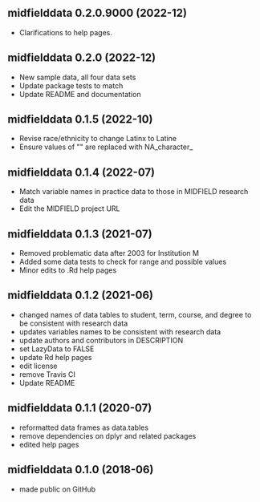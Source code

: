 ## midfielddata 0.2.0.9000 (2022-12)

- Clarifications to help pages. 

## midfielddata 0.2.0 (2022-12)

- New sample data, all four data sets
- Update package tests to match 
- Update README and documentation

## midfielddata 0.1.5 (2022-10)

- Revise race/ethnicity to change Latinx to Latine
- Ensure values of "" are replaced with NA_character_ 

## midfielddata 0.1.4 (2022-07)

- Match variable names in practice data to those in MIDFIELD research data
- Edit the MIDFIELD project URL

## midfielddata 0.1.3 (2021-07)

- Removed problematic data after 2003 for Institution M 
- Added some data tests to check for range and possible values 
- Minor edits to .Rd help pages 

## midfielddata 0.1.2 (2021-06)

- changed names of data tables to student, term, course, and degree to be 
  consistent with research data
- updates variables names to be consistent with research data
- update authors and contributors in DESCRIPTION
- set LazyData to FALSE
- update Rd help pages 
- edit license
- remove Travis CI
- Update README

## midfielddata 0.1.1 (2020-07)

- reformatted data frames as data.tables 
- remove dependencies on dplyr and related packages 
- edited help pages

## midfielddata 0.1.0 (2018-06)

- made public on GitHub



<!-- ### New features -->

<!-- ### Minor improvements -->

<!-- ### Bug fixes -->

<!-- ### Deprecated -->

<!-- ### Defunct -->

